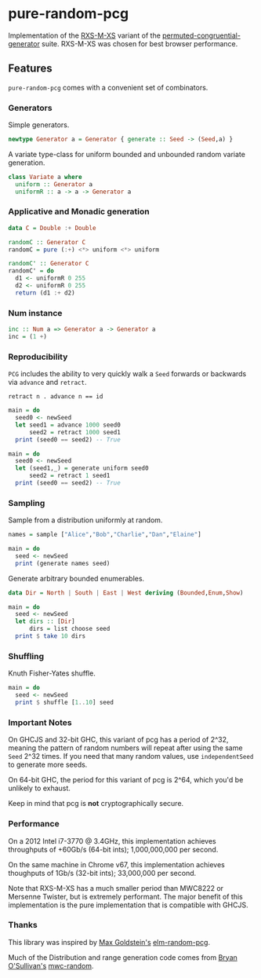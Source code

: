 # pure-random-pcg

Implementation of the [RXS-M-XS](https://en.wikipedia.org/wiki/Permuted_congruential_generator#Variants) variant of the [permuted-congruential-generator](https://en.wikipedia.org/wiki/Permuted_congruential_generator) suite. RXS-M-XS was chosen for best browser performance.

## Features

`pure-random-pcg` comes with a convenient set of combinators.

### Generators 

Simple generators.

```haskell
newtype Generator a = Generator { generate :: Seed -> (Seed,a) }
```

A variate type-class for uniform bounded and unbounded random variate generation.

```haskell
class Variate a where
  uniform :: Generator a
  uniformR :: a -> a -> Generator a
```

### Applicative and Monadic generation

```haskell
data C = Double :+ Double

randomC :: Generator C
randomC = pure (:+) <*> uniform <*> uniform

randomC' :: Generator C
randomC' = do
  d1 <- uniformR 0 255
  d2 <- uniformR 0 255
  return (d1 :+ d2)
```

### Num instance

```haskell
inc :: Num a => Generator a -> Generator a
inc = (1 +)
```

### Reproducibility

`PCG` includes the ability to very quickly walk a `Seed` forwards or backwards via `advance` and `retract`.

```retract n . advance n == id```

```haskell
main = do
  seed0 <- newSeed
  let seed1 = advance 1000 seed0
      seed2 = retract 1000 seed1
  print (seed0 == seed2) -- True
```

```haskell
main = do
  seed0 <- newSeed
  let (seed1,_) = generate uniform seed0
      seed2 = retract 1 seed1
  print (seed0 == seed2) -- True
```

### Sampling

Sample from a distribution uniformly at random.

```haskell
names = sample ["Alice","Bob","Charlie","Dan","Elaine"]

main = do
  seed <- newSeed
  print (generate names seed)
```

Generate arbitrary bounded enumerables.

```haskell
data Dir = North | South | East | West deriving (Bounded,Enum,Show)

main = do
  seed <- newSeed
  let dirs :: [Dir]
      dirs = list choose seed
  print $ take 10 dirs
```

### Shuffling

Knuth Fisher-Yates shuffle.

```haskell
main = do
  seed <- newSeed
  print $ shuffle [1..10] seed
```

### Important Notes

On GHCJS and 32-bit GHC, this variant of pcg has a period of 2^32, meaning the pattern of random numbers will repeat after using the same `Seed` 2^32 times. If you need that many random values, use `independentSeed` to generate more seeds.

On 64-bit GHC, the period for this variant of pcg is 2^64, which you'd be unlikely to exhaust.

Keep in mind that pcg is **not** cryptographically secure.

### Performance

On a 2012 Intel i7-3770 @ 3.4GHz, this implementation achieves throughputs of +60Gb/s (64-bit ints); 1,000,000,000 per second.

On the same machine in Chrome v67, this implementation achieves thoughputs of 1Gb/s (32-bit ints); 33,000,000 per second.

Note that RXS-M-XS has a much smaller period than MWC8222 or Mersenne Twister, but is extremely performant. The major benefit of this implementation is the pure implementation that is compatible with GHCJS.

### Thanks

This library was inspired by [Max Goldstein's](https://github.com/mgold) [elm-random-pcg](https://github.com/mgold/elm-random-pcg).

Much of the Distribution and range generation code comes from [Bryan O'Sullivan's](https://github.com/bos) [mwc-random](https://github.com/bos/mwc-random).


